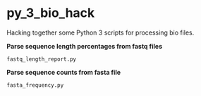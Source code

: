 py_3_bio_hack
=============

Hacking together some Python 3 scripts for processing bio files.

**Parse sequence length percentages from fastq files**

    fastq_length_report.py

**Parse sequence counts from fasta file**

    fasta_frequency.py
